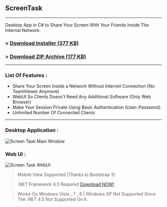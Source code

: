 ## ScreenTask
------------------------------
Desktop App in C# to Share Your Screen With Your Friends Inside The Internal Network.
### > [Download Installer (377 KB)](https://github.com/EslaMx7/ScreenTask/raw/master/Installer/ScreenTaskInstaller.exe)

### > [Download ZIP Archive (177 KB)](https://raw2.github.com/EslaMx7/ScreenTask/master/Installer/ScreenTask.zip)

------------------------------
### List Of Features : 
- Share Your Screen Inside a Network Without Internet Connection (No TeamViewer Anymore)
- WebUI So Clients Doesn't Need Any Additional Software (Only Web Browser)
- Make Your Session Private Using Basic Authentication (User::Password)
- Unlimited Number Of Connected Clients

------------------------------

### Desktop Application : 
![Screen Task Main Window](https://raw2.github.com/EslaMx7/ScreenTask/master/ScreenTask/ScreenTaskMain.png)

### Web UI :
![Screen Task WebUI](https://raw2.github.com/EslaMx7/ScreenTask/master/ScreenTask/ScreenTaskWebUI.png)


> Mobile View Supported [Thanks to Bootstrap 3]

> .NET Framework 4.5 Required [Download NOW!](http://www.microsoft.com/en-eg/download/details.aspx?id=30653)

> Works On Windows Vista , 7 , 8 | Windows XP Not Supported Since The .NET 4.5 Not Supported On It.
